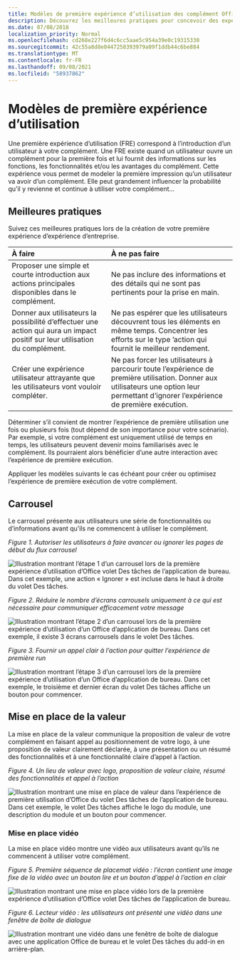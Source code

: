 ```yaml
---
title: Modèles de première expérience d’utilisation des complément Office
description: Découvrez les meilleures pratiques pour concevoir des expériences de première Office des modules.
ms.date: 07/08/2018
localization_priority: Normal
ms.openlocfilehash: cd268e227f6d4c6cc5aae5c954a39e0c19315330
ms.sourcegitcommit: 42c55a8d8e0447258393979a09f1ddb44c6be884
ms.translationtype: MT
ms.contentlocale: fr-FR
ms.lasthandoff: 09/08/2021
ms.locfileid: "58937862"
---
```

# <a name="first-run-experience-patterns"></a>Modèles de première expérience d’utilisation

Une première expérience d’utilisation (FRE) correspond à l’introduction d’un utilisateur à votre complément. Une FRE existe quand un utilisateur ouvre un complément pour la première fois et lui fournit des informations sur les fonctions, les fonctionnalités et/ou les avantages du complément. Cette expérience vous permet de modeler la première impression qu’un utilisateur va avoir d’un complément. Elle peut grandement influencer la probabilité qu’il y revienne et continue à utiliser votre complément...

## <a name="best-practices"></a>Meilleures pratiques

Suivez ces meilleures pratiques lors de la création de votre première expérience d’expérience d’entreprise.

|À faire|À ne pas faire|
|:------|:------|
|Proposer une simple et courte introduction aux actions principales disponibles dans le complément. | Ne pas inclure des informations et des détails qui ne sont pas pertinents pour la prise en main.
|Donner aux utilisateurs la possibilité d’effectuer une action qui aura un impact positif sur leur utilisation du complément. | Ne pas espérer que les utilisateurs découvrent tous les éléments en même temps. Concentrer les efforts sur le type ’action qui fournit le meilleur rendement.
|Créer une expérience utilisateur attrayante que les utilisateurs vont vouloir compléter. | Ne pas forcer les utilisateurs à parcourir toute l’expérience de première utilisation. Donner aux utilisateurs une option leur permettant d’ignorer l’expérience de première exécution. |

Déterminer s’il convient de montrer l’expérience de première utilisation une fois ou plusieurs fois (tout dépend de son importance pour votre scénario). Par exemple, si votre complément est uniquement utilisé de temps en temps, les utilisateurs peuvent devenir moins familiarisés avec le complément. Ils pourraient alors bénéficier d’une autre interaction avec l’expérience de première exécution.

Appliquer les modèles suivants le cas échéant pour créer ou optimisez l’expérience de première exécution de votre complément.

## <a name="carousel"></a>Carrousel

Le carrousel présente aux utilisateurs une série de fonctionnalités ou d’informations avant qu’ils ne commencent à utiliser le complément.

*Figure 1. Autoriser les utilisateurs à faire avancer ou ignorer les pages de début du flux carrousel*

![Illustration montrant l’étape 1 d’un carrousel lors de la première expérience d’utilisation d’Office volet Des tâches de l’application de bureau. Dans cet exemple, une action « Ignorer » est incluse dans le haut à droite du volet Des tâches.](../images/add-in-FRE-step-1.png)

*Figure 2. Réduire le nombre d’écrans carrousels uniquement à ce qui est nécessaire pour communiquer efficacement votre message*

![Illustration montrant l’étape 2 d’un carrousel lors de la première expérience d’utilisation d’un Office d’application de bureau. Dans cet exemple, il existe 3 écrans carrousels dans le volet Des tâches.](../images/add-in-FRE-step-2.png)

*Figure 3. Fournir un appel clair à l’action pour quitter l’expérience de première run*

![Illustration montrant l’étape 3 d’un carrousel lors de la première expérience d’utilisation d’un Office d’application de bureau. Dans cet exemple, le troisième et dernier écran du volet Des tâches affiche un bouton pour commencer.](../images/add-in-FRE-step-3.png)

## <a name="value-placemat"></a>Mise en place de la valeur

La mise en place de la valeur communique la proposition de valeur de votre complément en faisant appel au positionnement de votre logo, à une proposition de valeur clairement déclarée, à une présentation ou un résumé des fonctionnalités et à une fonctionnalité claire d’appel à l’action.

*Figure 4. Un lieu de valeur avec logo, proposition de valeur claire, résumé des fonctionnalités et appel à l’action*

![Illustration montrant une mise en place de valeur dans l’expérience de première utilisation d’Office du volet Des tâches de l’application de bureau. Dans cet exemple, le volet Des tâches affiche le logo du module, une description du module et un bouton pour commencer.](../images/add-in-FRE-value.png)

### <a name="video-placemat"></a>Mise en place vidéo

La mise en place vidéo montre une vidéo aux utilisateurs avant qu’ils ne commencent à utiliser votre complément.

*Figure 5. Première séquence de placemat vidéo : l’écran contient une image fixe de la vidéo avec un bouton lire et un bouton d’appel à l’action en clair*

![Illustration montrant une mise en place vidéo lors de la première expérience d’utilisation d’Office volet Des tâches de l’application de bureau.](../images/add-in-FRE-video.png)

*Figure 6. Lecteur vidéo : les utilisateurs ont présenté une vidéo dans une fenêtre de boîte de dialogue*

![Illustration montrant une vidéo dans une fenêtre de boîte de dialogue avec une application Office de bureau et le volet Des tâches du add-in en arrière-plan.](../images/add-in-FRE-video-dialog.png)
